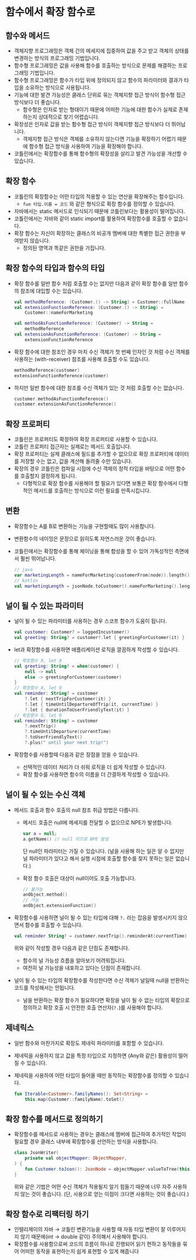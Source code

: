 # 함수에서 확장 함수로

## 함수와 메서드
- 객체지향 프로그래밍은 객체 간의 메세지에 집중하여 값을 주고 받고 객체의 상태를 변경하는 방식의 프로그래밍 기법입니다.
- 함수형 프로그래밍은 값을 사용해 함수를 호출하는 방식으로 문제를 해결하는 프로그래밍 기법입니다.
- 함수형 프로그래밍은 함수가 타입 위에 정의되지 않고 함수의 파라미터와 결과가 타입을 소유하는 방식으로 사용됩니다.
- 기능에 대한 발견 가능성은 클래스 단위로 묶는 객체지향 접근 방식이 함수형 접근 방식보다 더 좋습니다.
    - 함수형은 인자로 받는 형태이기 때문에 어떠한 기능에 대한 함수가 실제로 존재하는지 상대적으로 찾기 어렵습니다.
- 확장성은 인자로 값을 받는 함수형 접근 방식이 객체지향 접근 방식보다 더 뛰어납니다.
    - 객체지향 접근 방식은 객체를 소유하지 않는다면 기능을 확장하기 어렵기 때문에 함수형 접근 방식을 사용하여 기능을 확장해야 합니다.
- 코틀린에서는 확장함수를 통해 함수형의 확장성을 살리고 발견 가능성을 개선할 수 있습니다.

## 확장 함수
- 코틀린의 확장함수는 어떤 타입의 적용할 수 있는 연산을 확장해주는 함수입니다.
    - `fun 타입.이름 = 코드` 와 같은 형식으로 확장 함수를 정의할 수 있습니다.
- 자바에서는 static 메서드로 인식되기 때문에 코틀린보다는 활용성이 떨어집니다.
- 코틀린에서는 자바와 같이 static import를 활용하여 확장함수를 호출할 수 없습니다.
- 확장 함수는 자신이 확장하는 클래스의 비공개 멤버에 대한 특별한 접근 권한을 부여받지 않습니다.
    - 정의된 영역과 똑같은 권한을 가집니다.

## 확장 함수의 타입과 함수의 타입
- 확장 함수를 일반 함수 처럼 호출할 수는 없지만 다음과 같이 확장 함수를 일반 함수의 참조에 대입할 수는 있습니다.

    ```kotlin
    val methodReference: (Customer.() -> String) = Customer::fullName
    val extensionFunctionReference: (Customer.() -> String) = 
    	Customer::nameForMarketing
    
    val methodAsFunctionReference: (Customer) -> String = 
    	methodReference
    val extensionAsFunctionReference: (Customer) -> String =
    	extensionFunctionReference
    ```

- 확장 함수에 대한 참조인 경우 마치 수신 객체가 첫 번째 인자인 것 처럼 수신 객체를 사용하는 (with-receiver) 참조를 사용해 호출할 수도 있습니다.

    ```kotlin
    methodReference(customer)
    extensionFunctionReference(customer)
    ```

- 하지만 일반 함수에 대한 참조를 수신 객체가 있는 것 처럼 호출할 수는 없습니다.

    ```kotlin
    customer.methodAsFunctionReference()
    customer.extensionAsFunctionReference()
    ```

## 확장 프로퍼티
- 코틀린은 프로퍼티도 확장하여 확장 프로퍼티로 사용할 수 있습니다.
- 코틀린 프로퍼티 접근자는 실제로는 메서드 호출입니다.
- 확장 프로퍼티는 실제 클래스에 필드를 추가할 수 없으므로 확장 프로퍼티에 데이터를 저장할 수는 없고, 값을 계산해 돌려줄 수만 있습니다.
- 확장의 경우 코틀린은 컴파일 시점에 수신 객체의 정적 타입을 바탕으로 어떤 함수를 호출할지 결정하게 됩니다.
    - 다형적으로 확장 함수를 사용해야 할 필요가 있다면 보통은 확장 함수에서 다형적인 메서드를 호출하는 방식으로 이런 필요를 만족시킵니다.
## 변환
- 확장함수는 A를 B로 변환하는 기능을 구현할때도 많이 사용합니다.
- 변환함수의 네이밍은 문장으로 읽히도록 자연스러운 것이 좋습니다.
- 코틀린에서는 확장함수를 통해 체이닝을 통해 합성을 할 수 있어 가독성적인 측면에서 훨씬 뛰어납니다.

    ```kotlin
    // java
    var marketingLength = nameForMarketing(customerFrom(node)).length();
    // kotlin
    val marketingLength = jsonNode.toCustomer().nameForMarketing().length
    ```
## 널이 될 수 있는 파라미터
- 널이 될 수 있는 파라미터를 사용하는 경우 스코프 함수가 도움이 됩니다.

    ```kotlin
    val customer: Customer? = loggedIncustomer()
    val greeting: String? = customer?.let { greetingForCustomer(it) }
    ```

- let과 확장함수를 사용하면 애플리케이션 로직을 깔끔하게 작성할 수 있습니다.

    ```kotlin
    // 확장함수 X, let X
    val greeting: String? = when(customer) {
    	null -> null
    	else -> greetingForCustomer(customer)
    }
    // 확장함수 X, let O
    val reminder: String? = customer
    	?.let { nextTripForCustomer(it) }
    	?.let { timeUntilDepartureOfTrip(it, currentTime) }
    	?.let { durationToUserFriendlyText(it) }
    // 확장함수 O, let O
    val reminder: String? = customer
    	?.nextTrip()
    	?.timeUntilDeparture(currentTime)
    	?.toUserFriendlyText()
    	?.plus(" until your next trip!")
    ```

- 확장함수를 사용할때 다음과 같은 장점을 얻을 수 있습니다.
    - 선택적인 데이터 처리가 더 쉬워 로직을 더 쉽게 작성할 수 있습니다.
    - 확장 함수를 사용하면 함수의 이름을 더 간결하게 작성할 수 있습니다.
## 널이 될 수 있는 수신 객체
- 메서드 호출과 함수 호출의 null 참조 취급 방법은 다릅니다.
    - 메서드 호출은 null에 메세지를 전달할 수 없으므로 NPE가 발생합니다.

        ```kotlin
        var a = null;
        a.getName() // null 이므로 NPE 발생
        ```

      단 null인 파라미터는 가질 수 있습니다. (널을 사용해 하는 일은 알 수 없지만 널 파라미터가 있다고 해서 실행 시점에 호출할 함수를 찾지 못하는 일은 없습니다.)

    - 확장 함수 호출은 대상이 null이어도 호출 가능합니다.

        ```kotlin
        // 불가능
        anObject.method()
        // 가능
        anObject.extensionFunction()
        ```

- 확장함수를 사용하면 널이 될 수 있는 타입에 대해 `?.` 라는 잡음을 발생시키지 않으면서 함수를 호출할 수 있습니다.

    ```kotlin
    val reminder String? = customer.nextTrip().reminderAt(currentTime)
    ```

  위와 같이 작성할 경우 다음과 같은 단점도 존재합니다.

    - 함수의 널 가능성 흐름을 알아보기 어려워집니다.
    - 여전히 널 가능성을 내포하고 있다는 단점이 존재합니다.
- 널이 될 수 있는 타입의 확장함수를 작성한다면 수신 객체가 널일때 null을 반환하는 코드를 작성해서는 안됩니다.
    - 널을 반환하는 확장 함수가 필요하다면 확장을 널이 될 수 없는 타입의 확장으로 정의하고 확장 호출 시 안전한 호출 연산자(`?.`)를 사용해야 합니다.
## 제네릭스
- 일반 함수와 마찬가지로 확장도 제네릭 파라미터를 포함할 수 있습니다.
- 제네릭을 사용하지 않고 값을 특정 타입으로 지정하면 (Any와 같은) 활용성이 떨어질 수 있습니다.
- 제네릭을 사용하여 어떤 타입이 들어올 때만 동작하는 확장함수를 정의할 수 있습니다.

    ```kotlin
    fun Iterable<Customer>.familyNames(): Set<String> = 
    	this.map(Customer::familyName).toSet()
    ```
## 확장 함수를 메서드로 정의하기
- 확장함수를 메서드로 사용하는 경우는 클래스에 멤버에 접근하여 추가적인 작업이 필요할 경우 클래스 내부에 확장함수를 선언하는 방식을 사용합니다.

    ```kotlin
    class JsonWriter(
    	private val objectMapper: ObjectMapper,
    ) {
    	fun Customer.toJson(): JsonNode = objectMapper.valueToTree(this)
    }
    ```

  위와 같은 기법은 어떤 수신 객체가 적용될지 알기 힘들기 때문에 너무 자주 사용하지 않는 것이 좋습니다. (단, 사용으로 얻는 이점이 크다면 사용하는 것이 좋습니다.)
## 확장 함수로 리팩터링 하기
- 인텔리제이의 자바 → 코틀린 변환기능을 사용할 때 자동 타입 변환이 잘 이루어지지 않기 때문에(int → double 같이) 주의해서 사용해야 합니다.
- 확장함수를 사용함으로써 코드의 흐름이 하나로 진행되어 읽기 편하고 동작들을 묶어 어떠한 동작을 표현하는지 쉽게 표현할 수 있게 해줍니다